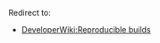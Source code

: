 Redirect to:

*   [DeveloperWiki:Reproducible builds](/index.php/DeveloperWiki:Reproducible_builds "DeveloperWiki:Reproducible builds")